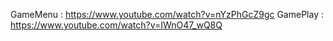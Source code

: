 GameMenu : https://www.youtube.com/watch?v=nYzPhGcZ9gc 
GamePlay : https://www.youtube.com/watch?v=IWnO47_wQ8Q

